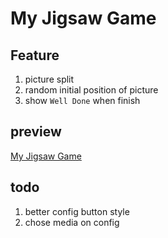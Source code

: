 # My Jigsaw Game

## Feature

1. picture split
2. random initial position of picture
3. show `Well Done` when finish

## preview

[My Jigsaw Game](https://github.com/user-attachments/assets/9c7ae04a-b0bf-4d7c-bc69-6ed4fc0e1d0e)

## todo

1. better config button style
2. chose media on config